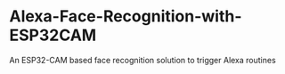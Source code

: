 # Alexa-Face-Recognition-with-ESP32CAM
An ESP32-CAM based face recognition solution to trigger Alexa routines
